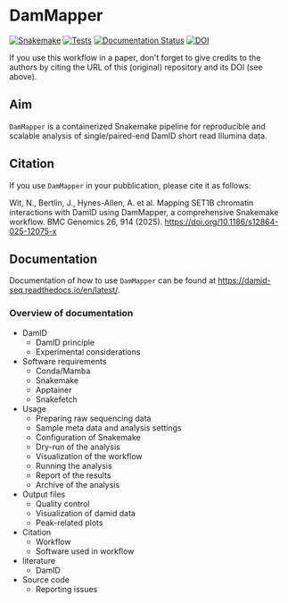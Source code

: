 # DamMapper

[![Snakemake](https://img.shields.io/badge/snakemake-≥8.12.0-brightgreen.svg)](https://snakemake.github.io)
[![Tests](https://github.com/niekwit/damid-seq/actions/workflows/main.yml/badge.svg)](https://github.com/niekwit/damid-seq/actions/workflows/main.yml)
[![Documentation Status](https://readthedocs.org/projects/damid-seq/badge/?version=latest)](https://damid-seq.readthedocs.io/en/latest/?badge=latest)
[![DOI](https://zenodo.org/badge/708194033.svg)](https://zenodo.org/doi/10.5281/zenodo.10737672)

If you use this workflow in a paper, don't forget to give credits to the authors by citing the URL of this (original) repository and its DOI (see above).

## Aim

`DamMapper` is a containerized Snakemake pipeline for reproducible and scalable analysis of single/paired-end DamID short read Illumina data.

## Citation

If you use `DamMapper` in your pubblication, please cite it as follows:

Wit, N., Bertlin, J., Hynes-Allen, A. et al. Mapping SET1B chromatin interactions with DamID using DamMapper, a comprehensive Snakemake workflow. BMC Genomics 26, 914 (2025). https://doi.org/10.1186/s12864-025-12075-x

## Documentation

Documentation of how to use `DamMapper` can be found at https://damid-seq.readthedocs.io/en/latest/.

### Overview of documentation

* DamID
    - DamID principle
    - Experimental considerations
* Software requirements
    - Conda/Mamba
    - Snakemake
    - Apptainer
    - Snakefetch
* Usage
    - Preparing raw sequencing data
    - Sample meta data and analysis settings
    - Configuration of Snakemake
    - Dry-run of the analysis
    - Visualization of the workflow
    - Running the analysis
    - Report of the results
    - Archive of the analysis
* Output files
    - Quality control
    - Visualization of damid data
    - Peak-related plots
* Citation
    - Workflow
    - Software used in workflow
* literature
    - DamID
* Source code
    - Reporting issues

